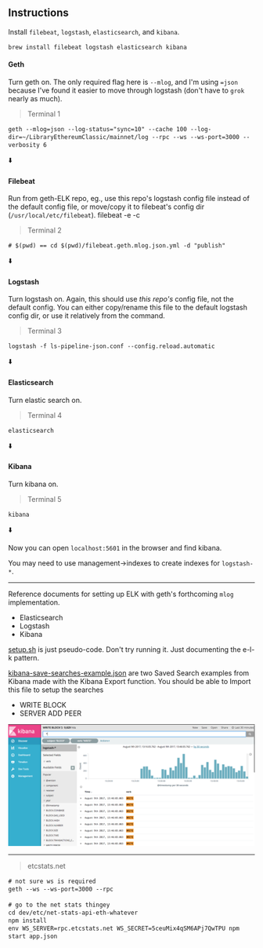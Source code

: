 ## Instructions

Install `filebeat`, `logstash`, `elasticsearch`, and `kibana`.
```
brew install filebeat logstash elasticsearch kibana
```

#### Geth
Turn geth on. The only required flag here is `--mlog`, and I'm using `=json`
because I've found it easier to move through logstash (don't have to `grok`
nearly as much).
> Terminal 1
```
geth --mlog=json --log-status="sync=10" --cache 100 --log-dir=~/LibraryEthereumClassic/mainnet/log --rpc --ws --ws-port=3000 --verbosity 6
```
:arrow_down:

#### Filebeat
Run from geth-ELK repo, eg., use this repo's logstash config file instead of the default config
file, or move/copy it to filebeat's config dir (`/usr/local/etc/filebeat`).
filebeat -e -c
> Terminal 2
```
# $(pwd) == cd $(pwd)/filebeat.geth.mlog.json.yml -d "publish"
```
:arrow_down:

#### Logstash
Turn logstash on. Again, this should use _this repo's_ config file, not the default config.
You can either copy/rename this file to the default logstash config dir, or use
it relatively from the command.
> Terminal 3
```
logstash -f ls-pipeline-json.conf --config.reload.automatic
```
:arrow_down:

#### Elasticsearch
Turn elastic search on.
> Terminal 4
```
elasticsearch
```
:arrow_down:

#### Kibana
Turn kibana on.
> Terminal 5
```
kibana
```
:arrow_down:

Now you can open `localhost:5601` in the browser and find kibana.

You may need to use management->indexes to create indexes for `logstash-*`.


----


Reference documents for setting up ELK with geth's forthcoming `mlog`
implementation.

- Elasticsearch
- Logstash
- Kibana


[setup.sh](./setup.sh) is just pseudo-code. Don't try running it. Just
documenting the e-l-k pattern.

[kibana-save-searches-example.json](./kibana-save-searches-example.json) are
two Saved Search examples from Kibana made with the Kibana Export function.
You should be able to Import this file to setup the searches

- WRITE BLOCK
- SERVER ADD PEER


![example](./block-write-search-example.png)

----

> etcstats.net
```
# not sure ws is required
geth --ws --ws-port=3000 --rpc

# go to the net stats thingey
cd dev/etc/net-stats-api-eth-whatever
npm install
env WS_SERVER=rpc.etcstats.net WS_SECRET=5ceuMix4qSM6APj7QwTPU npm start app.json
```

